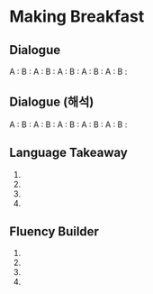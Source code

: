 # Making Breakfast


## Dialogue
A : 
B : 
A : 
B : 
A : 
B : 
A : 
B : 
A : 
B : 

## Dialogue (해석)
A : 
B : 
A : 
B : 
A : 
B : 
A : 
B : 
A : 
B : 

## Language Takeaway
1. 
2. 
3. 
4. 

## Fluency Builder
1. 
2. 
3. 
4. 